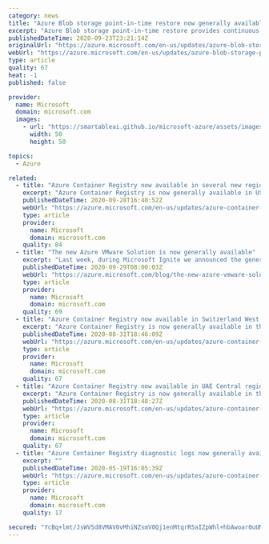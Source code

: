 ```yaml
---
category: news
title: "Azure Blob storage point-in-time restore now generally available"
excerpt: "Azure Blob storage point-in-time restore provides continuous data protection and restoration capabilities for block blob data. This extends protection features to provide an easy way to restore to a previous date/time"
publishedDateTime: 2020-09-23T23:21:14Z
originalUrl: "https://azure.microsoft.com/en-us/updates/azure-blob-storage-pointintime-restore-now-generally-available/"
webUrl: "https://azure.microsoft.com/en-us/updates/azure-blob-storage-pointintime-restore-now-generally-available/"
type: article
quality: 67
heat: -1
published: false

provider:
  name: Microsoft
  domain: microsoft.com
  images:
    - url: "https://smartableai.github.io/microsoft-azure/assets/images/organizations/microsoft.com-50x50.jpg"
      width: 50
      height: 50

topics:
  - Azure

related:
  - title: "Azure Container Registry now available in several new regions"
    excerpt: "Azure Container Registry is now generally available in US Gov Texas, Germany West Central, and Brazil Southeast regions bringing the number of Azure regions that it’s available in to 38."
    publishedDateTime: 2020-09-28T16:40:52Z
    webUrl: "https://azure.microsoft.com/en-us/updates/azure-container-registry-now-available-in-several-new-regions/"
    type: article
    provider:
      name: Microsoft
      domain: microsoft.com
    quality: 84
  - title: "The new Azure VMware Solution is now generally available"
    excerpt: "Last week, during Microsoft Ignite we announced the general availability of the new Azure VMware Solution. Designed, built, and supported by Microsoft, Cloud Verified by VMware, running VMware Cloud Foundation technologies, Azure VMware Solution enables customers to extend or migrate VMware workloads"
    publishedDateTime: 2020-09-29T08:00:03Z
    webUrl: "https://azure.microsoft.com/blog/the-new-azure-vmware-solution-is-now-generally-available/"
    type: article
    provider:
      name: Microsoft
      domain: microsoft.com
    quality: 69
  - title: "Azure Container Registry now available in Switzerland West region"
    excerpt: "Azure Container Registry is now generally available in the Switzerland West region, bringing the total number of Azure regions that it's available in to 35. See the list of all regions where Azure Container Registry is available and where it's coming next."
    publishedDateTime: 2020-08-31T18:46:09Z
    webUrl: "https://azure.microsoft.com/en-us/updates/azure-container-registry-now-available-in-switzerland-west-region/"
    type: article
    provider:
      name: Microsoft
      domain: microsoft.com
    quality: 67
  - title: "Azure Container Registry now available in UAE Central region"
    excerpt: "Azure Container Registry is now generally available in the UAE Central region, bringing the total number of Azure regions that it's available in to 36. See the list of all regions where Azure Container Registry is available and where it's coming next."
    publishedDateTime: 2020-08-31T18:48:27Z
    webUrl: "https://azure.microsoft.com/en-us/updates/azure-container-registry-now-available-in-uae-central-region/"
    type: article
    provider:
      name: Microsoft
      domain: microsoft.com
    quality: 67
  - title: "Azure Container Registry diagnostic logs now generally available"
    excerpt: ""
    publishedDateTime: 2020-05-19T16:05:39Z
    webUrl: "https://azure.microsoft.com/en-us/updates/azure-container-registry-diagnostic-logs-now-generally-available/"
    type: article
    provider:
      name: Microsoft
      domain: microsoft.com
    quality: 17

secured: "YcBq+lmt/JsWV5d8VMAV0vMhiNZsmV0Qj1enMtqrR5aIZpWhl+hbAwoar0uUM95P+gyrej7bFB3oeadC3lzuzYIi8P3M6mtXuftC1WuPdTY7xUL44eJaJXMuV6WduioNQ7Vv4o04o/17lgNASxzWtp5FjBlOxEp5dNxWxDE8tcOuH4MRpV2MS7wW2FfCRDdoHA12ZGH5vLa+GSSBgtpz2buDrf46kGH0JmYSXaNwderELFm3cQfhYqQsMoJ8vaz03mm9R0Is/LWjQ8OMwuovHAzlf70kEczlexE5UYJ3PUIYElCQyInqGzNIG57eeQL9izO5Nvnw+Jjo548+Z1TW7Xn9zAoCW3RFBS/HUMS5XIA=;dLC3Rc+b/A88ZTUuiO1QVQ=="
---
```


